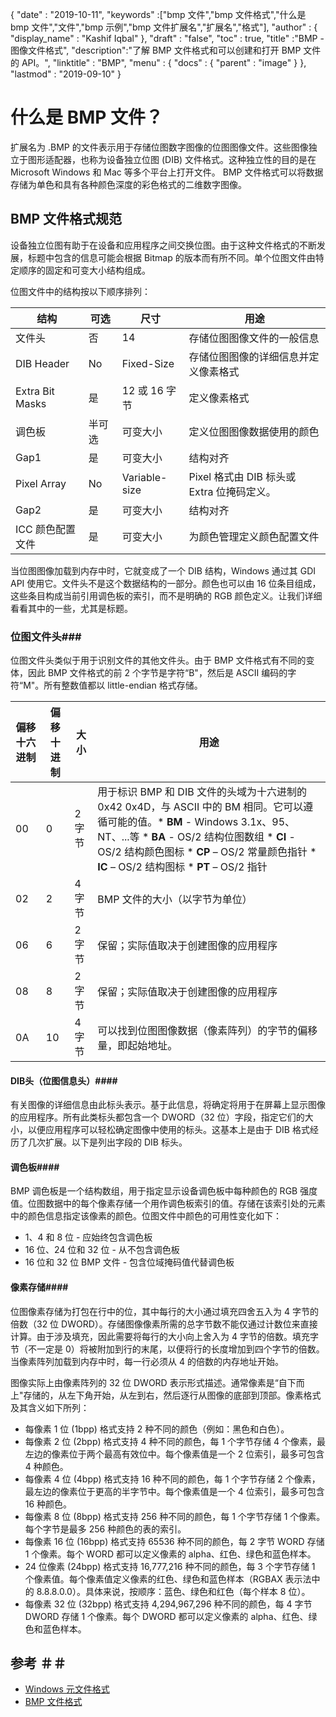 {
  "date" : "2019-10-11",
  "keywords" :["bmp 文件","bmp 文件格式","什么是 bmp 文件","文件","bmp 示例","bmp 文件扩展名","扩展名","格式"],
  "author" : {
    "display_name" : "Kashif Iqbal"
},
  "draft" : "false",
  "toc" : true,
  "title" :"BMP - 图像文件格式",
  "description":"了解 BMP 文件格式和可以创建和打开 BMP 文件的 API。",
  "linktitle" : "BMP",
  "menu" : {
    "docs" : {
      "parent" : "image"
}
},
  "lastmod" : "2019-09-10"
}

# 什么是 BMP 文件？ #

扩展名为 .BMP 的文件表示用于存储位图数字图像的位图图像文件。这些图像独立于图形适配器，也称为设备独立位图 (DIB) 文件格式。这种独立性的目的是在 Microsoft Windows 和 Mac 等多个平台上打开文件。 BMP 文件格式可以将数据存储为单色和具有各种颜色深度的彩色格式的二维数字图像。

## BMP 文件格式规范 ##

设备独立位图有助于在设备和应用程序之间交换位图。由于这种文件格式的不断发展，标题中包含的信息可能会根据 Bitmap 的版本而有所不同。单个位图文件由特定顺序的固定和可变大小结构组成。

位图文件中的结构按以下顺序排列：


|结构|可选|尺寸|用途
---|---|---|---|
|文件头|否|14|存储位图图像文件的一般信息
|DIB Header|No|Fixed-Size|存储位图图像的详细信息并定义像素格式
|Extra Bit Masks|是|12 或 16 字节|定义像素格式
|调色板|半可选|可变大小|定义位图图像数据使用的颜色
|Gap1|是|可变大小|结构对齐
|Pixel Array|No|Variable-size|Pixel 格式由 DIB 标头或 Extra 位掩码定义。
|Gap2|是|可变大小|结构对齐
|ICC 颜色配置文件|是|可变大小|为颜色管理定义颜色配置文件

当位图图像加载到内存中时，它就变成了一个 DIB 结构，Windows 通过其 GDI API 使用它。文件头不是这个数据结构的一部分。颜色也可以由 16 位条目组成，这些条目构成当前引用调色板的索引，而不是明确的 RGB 颜色定义。让我们详细看看其中的一些，尤其是标题。

### 位图文件头###

位图文件头类似于用于识别文件的其他文件头。由于 BMP 文件格式有不同的变体，因此 BMP 文件格式的前 2 个字节是字符“B"，然后是 ASCII 编码的字符“M"。所有整数值都以 little-endian 格式存储。

|偏移十六进制|偏移十进制|大小|用途
---|---|---|---|
|00|0|2 字节|用于标识 BMP 和 DIB 文件的头域为十六进制的 0x42 0x4D，与 ASCII 中的 BM 相同。它可以遵循可能的值。* **BM** - Windows 3.1x、95、NT、...等 * **BA** - OS/2 结构位图数组 * **CI** - OS/2 结构颜色图标 * **CP** – OS/2 常量颜色指针 * **IC** – OS/2 结构图标 * **PT** – OS/2 指针
|02|2|4 字节|BMP 文件的大小（以字节为单位）
|06|6|2 字节|保留；实际值取决于创建图像的应用程序
|08|8|2 字节|保留；实际值取决于创建图像的应用程序
|0A|10|4 字节|可以找到位图图像数据（像素阵列）的字节的偏移量，即起始地址。

#### DIB头（位图信息头）####

有关图像的详细信息由此标头表示。基于此信息，将确定将用于在屏幕上显示图像的应用程序。所有此类标头都包含一个 DWORD（32 位）字段，指定它们的大小，以便应用程序可以轻松确定图像中使用的标头。这基本上是由于 DIB 格式经历了几次扩展。以下是列出字段的 DIB 标头。

#### 调色板####

BMP 调色板是一个结构数组，用于指定显示设备调色板中每种颜色的 RGB 强度值。位图数据中的每个像素存储一个用作调色板索引的值。存储在该索引处的元素中的颜色信息指定该像素的颜色。位图文件中颜色的可用性变化如下：

* 1、4 和 8 位 - 应始终包含调色板
* 16 位、24 位和 32 位 - 从不包含调色板
* 16 位和 32 位 BMP 文件 - 包含位域掩码值代替调色板

#### 像素存储####

位图像素存储为打包在行中的位，其中每行的大小通过填充四舍五入为 4 字节的倍数（32 位 DWORD）。存储图像像素所需的总字节数不能仅通过计数位来直接计算。由于涉及填充，因此需要将每行的大小向上舍入为 4 字节的倍数。填充字节（不一定是 0）将被附加到行的末尾，以便将行的长度增加到四个字节的倍数。当像素阵列加载到内存中时，每一行必须从 4 的倍数的内存地址开始。

图像实际上由像素阵列的 32 位 DWORD 表示形式描述。通常像素是“自下而上"存储的，从左下角开始，从左到右，然后逐行从图像的底部到顶部。像素格式及其含义如下所列：

* 每像素 1 位 (1bpp) 格式支持 2 种不同的颜色（例如：黑色和白色）。
* 每像素 2 位 (2bpp) 格式支持 4 种不同的颜色，每 1 个字节存储 4 个像素，最左边的像素位于两个最高有效位中。每个像素值是一个 2 位索引，最多可包含 4 种颜色。
* 每像素 4 位 (4bpp) 格式支持 16 种不同的颜色，每 1 个字节存储 2 个像素，最左边的像素位于更高的半字节中。每个像素值是一个 4 位索引，最多可包含 16 种颜色。
* 每像素 8 位 (8bpp) 格式支持 256 种不同的颜色，每 1 个字节存储 1 个像素。每个字节是最多 256 种颜色的表的索引。
* 每像素 16 位 (16bpp) 格式支持 65536 种不同的颜色，每 2 字节 WORD 存储 1 个像素。每个 WORD 都可以定义像素的 alpha、红色、绿色和蓝色样本。
* 24 位像素 (24bpp) 格式支持 16,777,216 种不同的颜色，每 3 个字节存储 1 个像素值。每个像素值定义像素的红色、绿色和蓝色样本（RGBAX 表示法中的 8.8.8.0.0）。具体来说，按顺序：蓝色、绿色和红色（每个样本 8 位）。
* 每像素 32 位 (32bpp) 格式支持 4,294,967,296 种不同的颜色，每 4 字节 DWORD 存储 1 个像素。每个 DWORD 都可以定义像素的 alpha、红色、绿色和蓝色样本。

## 参考 ＃＃

* [Windows 元文件格式](https://learn.microsoft.com/en-us/openspecs/windows_protocols/ms-wmf/4813e7fd-52d0-4f42-965f-228c8b7488d2)
* [BMP 文件格式](https://en.wikipedia.org/wiki/BMP_file_format)

